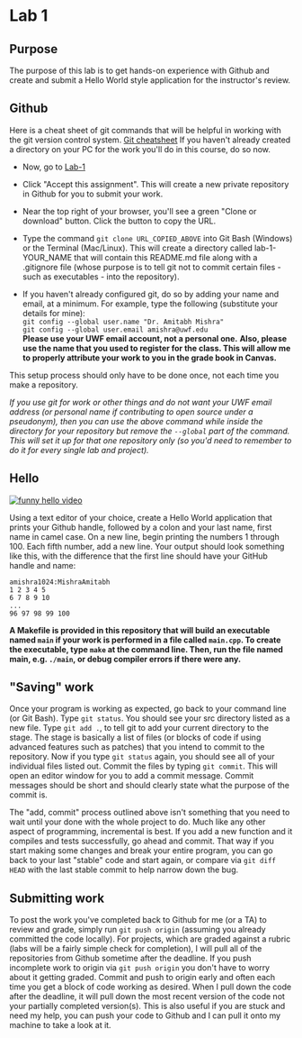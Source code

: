 # Lab 1

## Purpose
The purpose of this lab is to get hands-on experience with Github and create and submit a Hello World style application for the instructor's  review.

## Github
Here is a cheat sheet of git commands that will be helpful in working with the git version control system. [Git cheatsheet](https://education.github.com/git-cheat-sheet-education.pdf)
If you haven't already created a directory on your PC for the work you'll do in this course, do so now.

* Now, go to [Lab-1](https://classroom.github.com/a/9kYyYmIB)
* Click "Accept this assignment". This will create a new private repository in Github for you to submit your work.
* Near the top right of your browser, you'll see a green "Clone or download" button.
	Click the button to copy the URL.
* Type the command `git clone URL_COPIED_ABOVE` into Git Bash (Windows) or the Terminal (Mac/Linux).
This will create a directory called lab-1-YOUR_NAME that will contain this README.md file along with a .gitignore file (whose purpose is to tell git not to commit certain files - such as executables - into the repository).

* If you haven't already configured git, do so by adding your name and email, at a minimum.
For example, type the following (substitute your details for mine):\
`git config --global user.name "Dr. Amitabh Mishra"`\
`git config --global user.email amishra@uwf.edu`\
**Please use your UWF email account, not a personal one.**
**Also, please use the name that you used to register for the class.
This will allow me to properly attribute your work to you in the grade book in Canvas.**

This setup process should only have to be done once, not each time you make a repository.

_If you use git for work or other things and do not want your UWF email address (or personal name if contributing to open source under a pseudonym), then you can use the above command while inside the directory for your repository but remove the `--global` part of the command. This will set it up for that one repository only (so you'd need to remember to do it for every single lab and project)._

## Hello
[![funny hello video](https://img.youtube.com/vi/PUjvaMWKeBI/0.jpg)](https://www.youtube.com/watch?v=PUjvaMWKeBI)

Using a text editor of your choice, create a Hello World application that prints your Github handle, followed by a colon and your last name, first name in camel case.
On a new line, begin printing the numbers 1 through 100.
Each fifth number, add a new line.
Your output should look something like this, with the difference that the first line should have your GitHub handle and name:

```
amishra1024:MishraAmitabh
1 2 3 4 5
6 7 8 9 10
...
96 97 98 99 100
```

**A Makefile is provided in this repository that will build an executable named `main` if your work is performed in a file called `main.cpp`.
To create the executable, type `make` at the command line.
Then, run the file named main, e.g. `./main`, or debug compiler errors if there were any.**

## "Saving" work
Once your program is working as expected, go back to your command line (or Git Bash).
Type `git status`. You should see your src directory listed as a new file.
Type `git add .`, to tell git to add your current directory to the stage.
The stage is basically a list of files (or blocks of code if using advanced features such as patches) that you intend to commit to the repository.
Now if you type `git status` again, you should see all of your individual files listed out.
Commit the files by typing `git commit`. This will open an editor window for you to add a commit message.
Commit messages should be short and should clearly state what the purpose of the commit is.

The "add, commit" process outlined above isn't something that you need to wait until your done with the whole project to do.
Much like any other aspect of programming, incremental is best.
If you add a new function and it compiles and tests successfully, go ahead and commit.
That way if you start making some changes and break your entire program, you can go back to your last "stable" code and start again, or compare via `git diff HEAD` with the last stable commit to help narrow down the bug.

## Submitting work
To post the work you've completed back to Github for me (or a TA) to review and grade, simply run `git push origin` (assuming you already committed the code locally).
For projects, which are graded against a rubric (labs will be a fairly simple check for completion), I will pull all of the repositories from Github sometime after the deadline.
If you push incomplete work to origin via `git push origin` you don't have to worry about it getting graded.
Commit and push to origin early and often each time you get a block of code working as desired.
When I pull down the code after the deadline, it will pull down the most recent version of the code not your partially completed version(s).
This is also useful if you are stuck and need my help, you can push your code to Github and I can pull it onto my machine to take a look at it.
